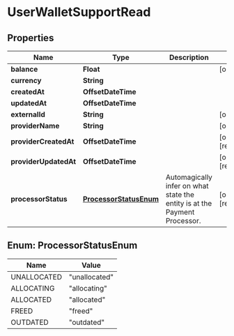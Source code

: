 

# UserWalletSupportRead



## Properties

| Name | Type | Description | Notes |
|------------ | ------------- | ------------- | -------------|
|**balance** | **Float** |  |  [optional] |
|**currency** | **String** |  |  |
|**createdAt** | **OffsetDateTime** |  |  |
|**updatedAt** | **OffsetDateTime** |  |  |
|**externalId** | **String** |  |  [optional] |
|**providerName** | **String** |  |  [optional] |
|**providerCreatedAt** | **OffsetDateTime** |  |  [optional] [readonly] |
|**providerUpdatedAt** | **OffsetDateTime** |  |  [optional] [readonly] |
|**processorStatus** | [**ProcessorStatusEnum**](#ProcessorStatusEnum) | Automagically infer on what state the entity is at the Payment Processor. |  [optional] [readonly] |



## Enum: ProcessorStatusEnum

| Name | Value |
|---- | -----|
| UNALLOCATED | &quot;unallocated&quot; |
| ALLOCATING | &quot;allocating&quot; |
| ALLOCATED | &quot;allocated&quot; |
| FREED | &quot;freed&quot; |
| OUTDATED | &quot;outdated&quot; |



